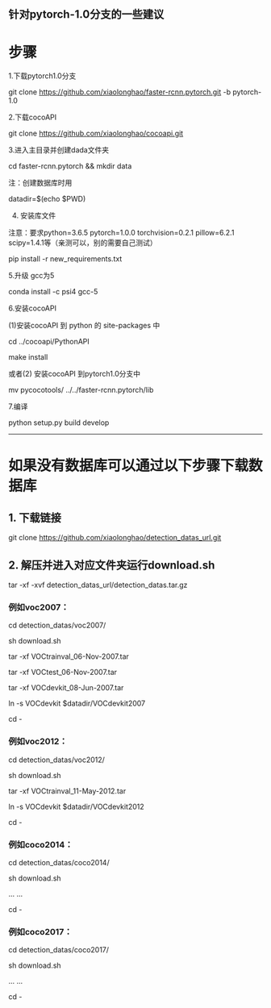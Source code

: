 针对pytorch-1.0分支的一些建议
-------------------------------------------------------------------------------------------------------------------
# 步骤

1.下载pytorch1.0分支

git clone https://github.com/xiaolonghao/faster-rcnn.pytorch.git -b pytorch-1.0

2.下载cocoAPI

git clone https://github.com/xiaolonghao/cocoapi.git

3.进入主目录并创建dada文件夹

cd faster-rcnn.pytorch && mkdir data

注：创建数据库时用 

datadir=$(echo $PWD)


4. 安装库文件

注意：要求python=3.6.5 pytorch=1.0.0  torchvision=0.2.1 pillow=6.2.1 scipy=1.4.1等（亲测可以，别的需要自己测试）

pip install -r new_requirements.txt

5.升级 gcc为5

conda install -c psi4 gcc-5

6.安装cocoAPI

(1)安装cocoAPI 到 python 的 site-packages 中

cd ../cocoapi/PythonAPI

make install

或者(2) 安装cocoAPI 到pytorch1.0分支中

mv pycocotools/ ../../faster-rcnn.pytorch/lib

7.编译

python setup.py build develop

-----------------------------------------------------------------------------------------------------------------


# 如果没有数据库可以通过以下步骤下载数据库

## 1. 下载链接

git clone https://github.com/xiaolonghao/detection_datas_url.git

## 2. 解压并进入对应文件夹运行download.sh

tar -xf -xvf detection_datas_url/detection_datas.tar.gz

### 例如voc2007：

cd detection_datas/voc2007/

sh download.sh

tar -xf VOCtrainval_06-Nov-2007.tar

tar -xf VOCtest_06-Nov-2007.tar

tar -xf VOCdevkit_08-Jun-2007.tar

ln -s VOCdevkit  $datadir/VOCdevkit2007

cd -

### 例如voc2012：

cd detection_datas/voc2012/

sh download.sh

tar -xf VOCtrainval_11-May-2012.tar

ln -s VOCdevkit  $datadir/VOCdevkit2012

cd -

### 例如coco2014：

cd detection_datas/coco2014/

sh download.sh

...
...

cd -

### 例如coco2017：

cd detection_datas/coco2017/

sh download.sh

...
...

cd -

